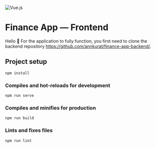 ![Vue.js](https://img.shields.io/badge/Vue.js-3.2.13-green)

# Finance App — Frontend

Hello 👋
For the application to fully function, you first need to clone the backend repository https://github.com/annkurat/finance-app-backend/.

## Project setup

```
npm install
```

### Compiles and hot-reloads for development

```
npm run serve
```

### Compiles and minifies for production

```
npm run build
```

### Lints and fixes files

```
npm run lint
```
